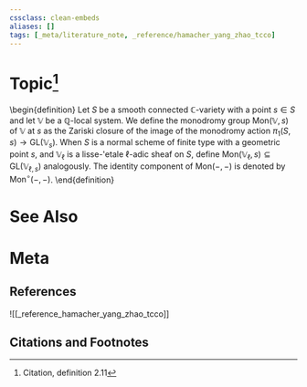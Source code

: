 ```yaml
---
cssclass: clean-embeds
aliases: []
tags: [_meta/literature_note, _reference/hamacher_yang_zhao_tcco]
---
```

# Topic[^1]
\begin{definition}
Let $S$ be a smooth connected $\mathbb{C}$-variety with a point $s \in S$ and let $\mathbb{V}$ be a $\mathbb{Q}$-local system. We define the monodromy group  $\mathrm{Mon}(\mathbb{V}, s)$ of $\mathbb{V}$ at $s$ as the Zariski closure of the image of the monodromy action $\pi_1(S, s) \to \mathrm{GL}(\mathbb{V}_s)$. When $S$ is a normal scheme of finite type with a geometric point $s$, and $\mathbb{V}_\ell$ is a lisse-\'etale $\ell$-adic sheaf on $S$, define $\mathrm{Mon}(\mathbb{V}_\ell, s) \subseteq \mathrm{GL}(\mathbb{V}_{\ell, s})$ analogously. The identity component of $\mathrm{Mon}(-,-)$ is denoted by $\mathrm{Mon}^\circ(-, -)$. 
\end{definition}

# See Also

# Meta
## References
![[_reference_hamacher_yang_zhao_tcco]]


## Citations and Footnotes
[^1]: Citation, definition 2.11